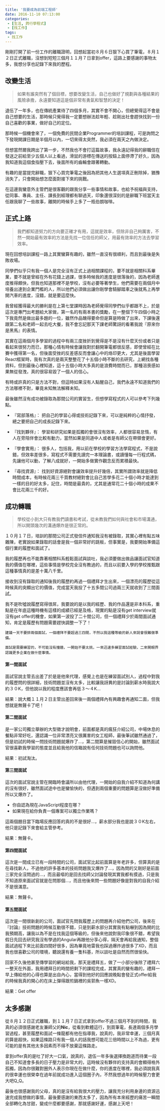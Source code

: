 ```yaml
---
title: '我要成為前端工程師'
date: 2016-11-10 07:13:00
categories:
 - [生活, 跨行學程式]
 - [找工作]
tags:
 - 找工作
---
```

剛剛打開了前一份工作的離職證明，回想起當初８月６日狠下心買了筆電，８月１２日正式離職，沒想到短短三個月１１月７日拿到offer，這路上要感謝的事物太多，我想分享也記錄下來我的歷程。

## 改變生活
> 如果有誰突然有了個目標，想要改變生活，自己也做好了規劃與各種結果的風險承擔，永遠要知道這是個非常有勇氣和智慧的決定！

退伍了一年多，也在傳統產業待了四個多月，其實不會不開心，但總覺得這不會是自己想要的生活，那時候只覺得我一定要想辦法趁年輕、趁剛出社會趕快找到一份自己喜歡的事業，做好自己的定位。

那時候一個機會來了，一個免費的民間企業Programmer的培訓課程，可是詢問之下發現開課日期是半個月以內，一切來得太突然，我必須在兩天之內做決定。

但想當然爾我跨出了第一步，不然我也不會打這篇故事，我永遠記得我的辭職信在發送之前給至少五個人以上看過，滑鼠的游標在傳送的按鈕上面停滯了好久，因為我知道我這個食指壓下去，後面所有的齒輪會跟著轉動。

有趣的是當提完辭職，狠下心買完筆電之後因為把其他人生選項真正刪除掉，猶豫消失了，只會開始想怎麼面對接下來的挑戰。

在這邊我蠻意外主管們是很客觀的跟我分享一些事情和故事，也給予祝福與支持，從同事、專員、主任、課長到經理都有聊過天，印象還很深刻的是辭職下班當天主任跟我聊了一些故事，離開的時候手上多了一瓶伯朗咖啡。


## 正式上路
> 我們都知道努力的方向要正確才有用，這就是效率，但除非自己夠厲害，不然一開始最有效率的方法是先找一位信任的師父，用最有效率的方法去學習效率。

現在回想培訓課程一路上其實蠻算有趣的，雖然一直沒有很順利，而且到最後是失敗收場。

同學們似乎只有我一個人是完全沒有正式上過相關課程的，要不就是相關科系畢業，要不就是曾經在外有花錢上過課，很多時候我的進度是很落後的，因為老師進度推得頗快，但我也知道那裡不是學校，沒有必要等著學生，他們需要在兩個月中培養出達到企業門檻的人，所以他們必須做出讓你剛學會騎腳踏車之後就馬上再學開汽車的進度，沒錯，就是要這麼快。

我曾經獲得最大的勝利是在上第七堂課時因為老師覺得同學們似乎都跟不上，於是這次是專門出考題給大家做，第一名的有兩本書的獎勵，在一整個下午四個小時之下我竟然是做出最多題的一位，雖然作品醜得要命但是算是時做了出來，下課後還跟第二名和老師一起去吃大餐，我不會忘記那天下課老師驚訝的看著我說『原來你是黑馬』的表情。

其實在這兩個月多學習的過程中有兩三度挫折到覺得是不是沒有什麼天份或者只是看起來很努力而已，那種心情有時候會讓我對於翻開筆電都很反感，即使曾經在比賽中獲得第一名，但後面受挫的反差感反而會讓心中的烙印更大，尤其是後面學習React框架時，我有次真的是兩天整整花了十五個小時不斷的去研究，上網找各種資料，但到最後心裡知道，這十五個小時大多真的是浪費時間而已，那種沮喪感如果無從發洩，真的很容易毀了一個人的信心。

有時或許真的只是方法不對，但這時如果沒有人點醒自己，我們永遠不知道我們的方法哪裡不對，畢竟未知無法解釋未知。

最後雖然沒有成功被錄取為那間公司的實習生，但想學寫程式的人可以參考下列幾點。

- 『寫部落格』：
   把自己的學習心得或技術記錄下來，可以是純粹的心情抒發，總之要把自己的成長記錄下來。

- 『找到夥伴』：
   學習和研究如果是孤獨的會很沒有效率，人都很容易怠惰，有人在旁陪伴會比較有動力，當然如果是同道中人或者是有師父在帶領會更好。

- 『學會實用』：
   很多人，包括我，用以前在學校的學習方法學寫程式，不是說錯，但效率差很多，寫程式不需要先讀完一本理論書，或讀懂每一行程式碼，先讓他可以動，了解八成就好，一開始多做實作觀念反而累積最快。

- 『尋找資源』：
   找到好資源絕對會讓效率提升好幾倍，其實所謂效率就是降低時間成本，有時候花兩三千買教材絕對會比自己苦學多花二十個小時才能達到一樣的目的好太多，記住，時間是最貴的，尤其是通常花二十個小時的成果不會比花兩三千的好。

## 成功轉職
> 學校從小到大只有教我們讀書和考試，從未教我們如何與社會和市場溝通，所以開頭幾次的溝通爆炸是很正常的。

１０月１７日，培訓的那間公司正式發信件通知我沒有被錄取，其實心裡有點五味雜陳，老實說如果錄取的話會是我一個非常好的跳板，但事實是，我要開始準備這個行業的履歷和面試了。

我的履歷再也不能靠著相關科系輕鬆面試與談吐，我必須要做出做品讓面試官知道我的價值在哪裡，這些事情是學校完全沒有教過的，而且以前要入學的學校推甄跟這種事情真的是差十萬八千里。

接收到沒有錄取的通知後我的履歷約再過一個禮拜才生出來，一個漂亮的履歷從這時候真的突顯出它的價值，完成當天我投了十五多間公司過兩三天就收到了三間面試。

我不是吹噓說履歷寫得很屌，我要說的是以我的經歷、我的作品還是非本科系，重點是在年底這種時機有這樣的成績已經是及格，現實的點是沒有get interview就沒有get offer的機會，如果第一波投了二十間公司，但一個禮拜少於兩間面試通知，肯定是履歷有問題需要趕快調整一下了！

` 建議一天不要排兩個面試，一個禮拜不要超過三四間，不然以我這種等級的新人來說會很難做準備。 `

` 面試是需要練習的，不可能沒有撞牆，一開始不要太挑，一來迅速多練習面試經驗，二來開眼界認識更多企業在做什麼事情。 `

#### 第一間面試
面試官說主管去出差了於是是他來代理，感覺上也是在練習面試別人，過程中對我的履歷問的很詳細，技術問題並沒有太多，比較讓我訝異的是討論到薪水時我說大約３０K，但他說以我的程度應該會再低３～４K...

結果：說大概１１月２日主管出差回來後一兩個禮拜內有興趣會再通知二面，但我想就是無聲卡了吧！

#### 第二間面試
是一家公司獨立舉辦的大型徵才說明會，前面都是真的瘋狂介紹公司，中場休息的餐點非常好吃，還認識一位非常漂亮又很厲害的女工程師，最後筆試雖然通過了，但是初試的時候一問技術問題就爆炸了...，第二間算是摧毀信心的開始，雖然面試官很喜歡我學習的態度並且給我他的信箱說有任何技術問題也可以詢問他。

結果：初試淘汰。

#### 第三間面試
這次的面試官說主管在開臨時會議所以由他代理，一開始的自我介紹不知道為何講的沒有很好，雖然面試途中也是蠻愉快的，但遇到兩個重要的問題算是沒做好準備所以又爆炸了。

- 你自認為現在JavaScript程度在哪？
- 如果現在給你負責一個專案可以獨立作業嗎？

這兩個題目當下臨場反應回答的真的不是很好...，薪水部分我也是說３０K左右，他只是記錄下來會給主管參考。

結果：無聲卡。

#### 第四間面試
這次是一間成立已有一段時間的公司，面試官比起前面算是年老許多，但算真的是在尋找新人，不過他的許多基本的技術問題我又爆炸了...，因為問的又剛好是前面三家完全沒問過的...，而且最嘔的是回去找師父討論發現其實我都有摸過，只是我不知道原來面試官就是在問那個...，而且他後來問一些問題好像是對我的自我介紹不是很滿意。

結果：無聲卡。

#### 第五間面試
這次是一間很新創的公司，面試官先問我履歷上的問題再介紹他們公司，後來在『討論』技術問題的時候互動很不錯，只是到薪水部分其實我有點嚇到因為開的比我預期高，讓我以為不是在找我這個等級的，但後來他說對我印象很不錯，希望我假日先回去研究我沒有學過的Angular再跟他分享心得，隔天會再給我通知，整個面試過程下來比前面四間好很多，因為畢竟地雷我也踩過爆炸過很多了XD，而且我也很喜歡公司的環境，聽說還有養一隻科基，所以談吐是自然而然很愉快。

回家不久後他甚至傳學習的網站給我，那天是禮拜五，做了一小部分後除了禮拜六一整天在外面，我用禮拜日的時間把剩下的課程完成，其實真的蠻有趣的，禮拜一早上傳給他的心得也算是出自內心，當得到他好的回應說晚點會發正式offer給我的時候我真的開心的在床上彈得跟煎鍋裡的吳郭魚一樣XD。

結果：Get offer

## 太多感謝
從８月１２日正式離職，到１１月７日正式拿到offer不過三個月不到的時間，我真的必須很感謝老友兼師父的**Nic**，從看到軟體這行，到買筆電，長達兩個多月學習過程，甚至履歷和面試一條龍都有他在指導我，說真的，我非常幸運，三個月真的算是超快，如果這條路只有我一個人的話我想可能花三倍時間以上不為過，更有可能的是有其他太多因素而不得不放棄這條路走。

拿到offer真的是吐了好大一口氣，說真的，退伍一年多後選擇換跑道而待業一段自己不知道會多長的日子壓力是非常大的，這時候沒有夥伴的支持真的會顯得格外孤獨，因為你很難對圈外人表示你現在在做什麼，你的進度在哪裡，我必須說我真的很幸運也很榮幸在過年前就成功進入這個圈子內，不然我想過年的時候壓力會更大吧Q_Q。

最後也很感謝我的父母，真的是沒有給我很大的壓力，讓我充分利用身邊的資源迅速完成我想做的事情，最後要感謝的東西太多了，因為所有本來經歷的痛苦一瞬間全部轉化為甘甜，變成什麼都要感謝，那就感謝好運，感謝上天吧！
